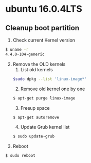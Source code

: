 # ubuntu 16.0.4LTS

## Cleanup boot partition
1. Check current Kernel version
```bash
$ uname -r
4.4.0-104-generic
```
2. Remove the OLD kernels
    1. List old kernels
    ```bash
    $sudo dpkg --list 'linux-image*'
    ```
    2. Remove old kernel one by one
    ```bash
    $ apt-get purge linux-image
    ```
    3. Freeup space
    ```bash
    $ apt-get autoremove
    ```
    4. Update Grub kernel list
    ```bash
    $ sudo update-grub
    ```
3. Reboot
```bash
$ sudo reboot
```